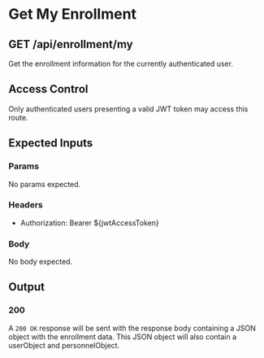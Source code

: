 # Get My Enrollment

## GET /api/enrollment/my

Get the enrollment information for the currently authenticated user.

## Access Control

Only authenticated users presenting a valid JWT token may access this route.

## Expected Inputs

### Params

No params expected.

### Headers

- Authorization: Bearer ${jwtAccessToken}

### Body

No body expected.

## Output

### 200

A `200 OK` response will be sent with the response body containing a JSON object with the enrollment data.  This JSON object will also contain a userObject and personnelObject.